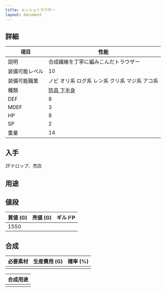 ```yaml
---
title: メッシュトラウザー
layout: document
---
```

## 詳細


|項目|性能|
|---|---|
|説明|合成繊維を丁寧に編みこんだトラウザー|
|装備可能レベル|10|
|装備可能職業|ノビ オリ系 ログ系 レン系 クリ系 マジ系 アコ系|
|種類|[防具 下半身](防具(下半身))|
|DEF|8|
|MDEF|3|
|HP|8|
|SP|2|
|重量|14|

## 入手

2Fドロップ、売店

## 用途


## 値段


|買値 (G)|売値 (G)|ギルドP|
|---|---|---|
|1550|||

## 合成


|必要素材|生産費用 (G)|確率 (%)|
|---|---|---|
||||


|合成用途|
|---|
||